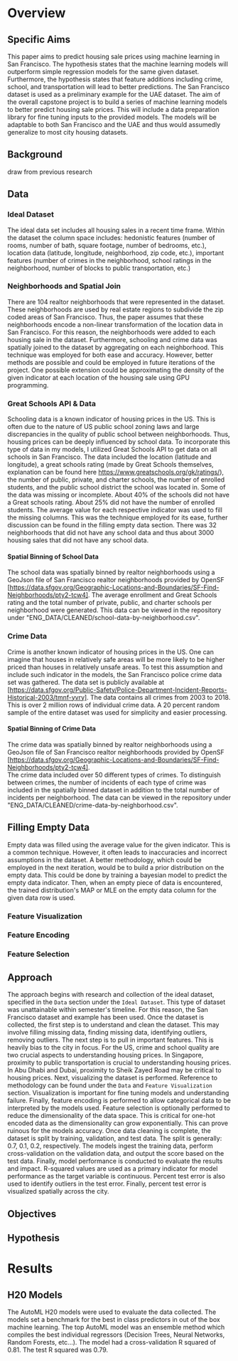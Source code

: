 # Overview
## Specific Aims
This paper aims to predict housing sale prices using machine learning in San Francisco. The hypothesis states that the machine learning models will outperform simple regression models for the same given dataset. Furthermore, the hypothesis states that feature additions including crime, school, and transportation will lead to better predictions. The San Francisco dataset is used as a preliminary example for the UAE dataset. The aim of the overall capstone project is to build a series of machine learning models to better predict housing sale prices. This will include a data preparation library for fine tuning inputs to the provided models. The models will be adaptable to both San Francisco and the UAE and thus would assumedly generalize to most city housing datasets.

## Background
draw from previous research

## Data
### Ideal Dataset
The ideal data set includes all housing sales in a recent time frame. Within the dataset the column space includes: hedonistic features (number of rooms, number of bath, square footage, number of bedrooms, etc.), location data (latitude, longitude, neighborhood, zip code, etc.), important features (number of crimes in the neighborhood, school ratings in the neighborhood, number of blocks to public transportation, etc.)

### Neighborhoods and Spatial Join
There are 104 realtor neighborhoods that were represented in the dataset. These neighborhoods are used by real estate regions to subdivide the zip coded areas of San Francisco. Thus, the paper assumes that these neighborhoods encode a non-linear transformation of the location data in San Francisco. For this reason, the neighborhoods were added to each housing sale in the dataset. Furthermore, schooling and crime data was spatially joined to the dataset by aggregating on each neighborhood. This technique was employed for both ease and accuracy. However, better methods are possible and could be employed in future iterations of the project. One possible extension could be approximating the density of the given indicator at each location of the housing sale using GPU programming.

### Great Schools API & Data
Schooling data is a known indicator of housing prices in the US. This is often due to the nature of US public school zoning laws and large discrepancies in the quality of public school between neighborhoods. Thus, housing prices can be deeply influenced by school data. To incorporate this type of data in my models, I utilized Great Schools API to get data on all schools in San Francisco. The data included the location (latitude and longitude), a great schools rating (made by Great Schools themselves, explanation can be found here https://www.greatschools.org/gk/ratings/), the number of public, private, and charter schools, the number of enrolled students, and the public school district the school was located in. Some of the data was missing or incomplete. About 40% of the schools did not have a Great schools rating. About 25% did not have the number of enrolled students. The average value for each respective indicator was used to fill the missing columns. This was the technique employed for its ease, further discussion can be found in the filling empty data section. There was 32 neighborhoods that did not have any school data and thus about 3000 housing sales that did not have any school data.

#### Spatial Binning of School Data
The school data was spatially binned by realtor neighborhoods using a GeoJson file of San Francisco realtor neighborhoods provided by OpenSF [https://data.sfgov.org/Geographic-Locations-and-Boundaries/SF-Find-Neighborhoods/pty2-tcw4]. The average enrollment and Great Schools rating and the total number of private, public, and charter schools per neighborhood were generated. This data can be viewed in the repository under "ENG_DATA/CLEANED/school-data-by-neighborhood.csv".

### Crime Data
Crime is another known indicator of housing prices in the US. One can imagine that houses in relatively safe areas will be more likely to be higher priced than houses in relatively unsafe areas. To test this assumption and include such indicator in the models, the San Francisco police crime data set was gathered. The data set is publicly available at [https://data.sfgov.org/Public-Safety/Police-Department-Incident-Reports-Historical-2003/tmnf-yvry]. The data contains all crimes from 2003 to 2018. This is over 2 million rows of individual crime data. A 20 percent random sample of the entire dataset was used for simplicity and easier processing.

#### Spatial Binning of Crime Data
The crime data was spatially binned by realtor neighborhoods using a GeoJson file of San Francisco realtor neighborhoods provided by OpenSF [https://data.sfgov.org/Geographic-Locations-and-Boundaries/SF-Find-Neighborhoods/pty2-tcw4].  
The crime data included over 50 different types of crimes. To distinguish between crimes, the number of incidents of each type of crime was included in the spatially binned dataset in addition to the total number of incidents per neighborhood. The data can be viewed in the repository under "ENG_DATA/CLEANED/crime-data-by-neighborhood.csv".

## Filling Empty Data
Empty data was filled using the average value for the given indicator. This is a common technique. However, it often leads to inaccuracies and incorrect assumptions in the dataset. A better methodology, which could be employed in the next iteration, would be to build a prior distribution on the empty data. This could be done by training a bayesian model to predict the empty data indicator. Then, when an empty piece of data is encountered, the trained distribution's MAP or MLE on the empty data column for the given data row is used.

### Feature Visualization

### Feature Encoding

### Feature Selection


## Approach
The approach begins with research and collection of the ideal dataset, specified in the `Data` section under the `Ideal Dataset`. This type of dataset was unattainable within semester's timeline. For this reason, the San Francisco dataset and example has been used. Once the dataset is collected, the first step is to understand and clean the dataset. This may involve filling missing data, finding missing data, identifying outliers, removing outliers. The next step is to pull in important features. This is heavily bias to the city in focus. For the US, crime and school quality are two crucial aspects to understanding housing prices. In Singapore, proximity to public transportation is crucial to understanding housing prices. In Abu Dhabi and Dubai, proximity to Sheik Zayed Road may be critical to housing prices. Next, visualizing the dataset is performed. Reference to methodology can be found under the `Data` and `Feature Visualization` section. Visualization is important for fine tuning models and understanding failure. Finally, feature encoding is performed to allow categorical data to be interpreted by the models used. Feature selection is optionally performed to reduce the dimensionality of the data space. This is critical for one-hot encoded data as the dimensionality can grow exponentially. This can prove ruinous for the models accuracy.
Once data cleaning is complete, the dataset is split by training, validation, and test data. The split is generally: 0.7, 0.1, 0.2, respectively. The models ingest the training data, perform cross-validation on the validation data, and output the score based on the test data.
Finally, model performance is conducted to evaluate the results and impact. R-squared values are used as a primary indicator for model performance as the target variable is continuous. Percent test error is also used to identify outliers in the test error. Finally, percent test error is visualized spatially across the city. 

## Objectives

## Hypothesis

# Results
## H20 Models
The AutoML H20 models were used to evaluate the data collected. The models set a benchmark for the best in class predictors in out of the box machine learning. The top AutoML model was an ensemble method which compiles the best individual regressors (Decision Trees, Neural Networks, Random Forests, etc...). The model had a cross-validation R squared of 0.81. The test R squared was 0.79.
